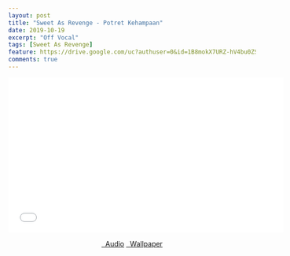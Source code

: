 ```yaml
---
layout: post
title: "Sweet As Revenge - Potret Kehampaan"
date: 2019-10-19
excerpt: "Off Vocal"
tags: [Sweet As Revenge]
feature: https://drive.google.com/uc?authuser=0&id=1B8mokX7URZ-hV4bu0ZSXDF8hJZJmUCVX&export=download
comments: true
---
```

<iframe width="560" height="315" src="//www.youtube.com/embed/k7oVEqJ9IfI" frameborder="0"> </iframe>
<center>
<figure class="half">
<a href="https://drive.google.com/uc?authuser=0&id=1BArlFxRr3ny9n22KMJdz4qRFyvguIsOX&export=download" class="btn" target="_blank" rel="noopener noreferrer"><i class="fa fa-caret-down"></i> &nbsp; Audio</a>
<a href="https://drive.google.com/uc?authuser=0&id=1B8mokX7URZ-hV4bu0ZSXDF8hJZJmUCVX&export=download" class="btn" target="_blank" rel="noopener noreferrer"><i class="fa fa-caret-down"></i> &nbsp; Wallpaper</a>
</figure>
</center>
